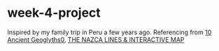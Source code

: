 # week-4-project
 
 Inspired by my family trip in Peru a few years ago.
 Referencing from <a href="https://www.heritagedaily.com/2018/04/10-ancient-geoglyphs/118915">10 Ancient Geoglyths0</a>,
<a href="https://www.heritagedaily.com/2020/04/the-nazca-lines-interactive-map/127496">THE NAZCA LINES & INTERACTIVE MAP</a>

